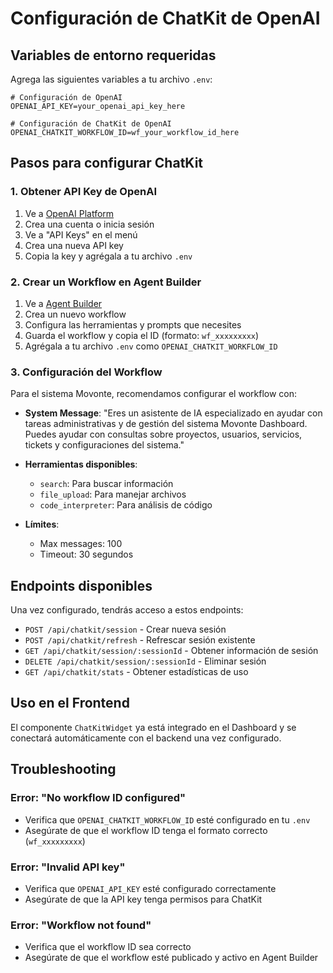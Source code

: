# Configuración de ChatKit de OpenAI

## Variables de entorno requeridas

Agrega las siguientes variables a tu archivo `.env`:

```env
# Configuración de OpenAI
OPENAI_API_KEY=your_openai_api_key_here

# Configuración de ChatKit de OpenAI
OPENAI_CHATKIT_WORKFLOW_ID=wf_your_workflow_id_here
```

## Pasos para configurar ChatKit

### 1. Obtener API Key de OpenAI
1. Ve a [OpenAI Platform](https://platform.openai.com/)
2. Crea una cuenta o inicia sesión
3. Ve a "API Keys" en el menú
4. Crea una nueva API key
5. Copia la key y agrégala a tu archivo `.env`

### 2. Crear un Workflow en Agent Builder
1. Ve a [Agent Builder](https://platform.openai.com/agent-builder)
2. Crea un nuevo workflow
3. Configura las herramientas y prompts que necesites
4. Guarda el workflow y copia el ID (formato: `wf_xxxxxxxxx`)
5. Agrégala a tu archivo `.env` como `OPENAI_CHATKIT_WORKFLOW_ID`

### 3. Configuración del Workflow

Para el sistema Movonte, recomendamos configurar el workflow con:

- **System Message**: "Eres un asistente de IA especializado en ayudar con tareas administrativas y de gestión del sistema Movonte Dashboard. Puedes ayudar con consultas sobre proyectos, usuarios, servicios, tickets y configuraciones del sistema."

- **Herramientas disponibles**:
  - `search`: Para buscar información
  - `file_upload`: Para manejar archivos
  - `code_interpreter`: Para análisis de código

- **Límites**:
  - Max messages: 100
  - Timeout: 30 segundos

## Endpoints disponibles

Una vez configurado, tendrás acceso a estos endpoints:

- `POST /api/chatkit/session` - Crear nueva sesión
- `POST /api/chatkit/refresh` - Refrescar sesión existente
- `GET /api/chatkit/session/:sessionId` - Obtener información de sesión
- `DELETE /api/chatkit/session/:sessionId` - Eliminar sesión
- `GET /api/chatkit/stats` - Obtener estadísticas de uso

## Uso en el Frontend

El componente `ChatKitWidget` ya está integrado en el Dashboard y se conectará automáticamente con el backend una vez configurado.

## Troubleshooting

### Error: "No workflow ID configured"
- Verifica que `OPENAI_CHATKIT_WORKFLOW_ID` esté configurado en tu `.env`
- Asegúrate de que el workflow ID tenga el formato correcto (`wf_xxxxxxxxx`)

### Error: "Invalid API key"
- Verifica que `OPENAI_API_KEY` esté configurado correctamente
- Asegúrate de que la API key tenga permisos para ChatKit

### Error: "Workflow not found"
- Verifica que el workflow ID sea correcto
- Asegúrate de que el workflow esté publicado y activo en Agent Builder
